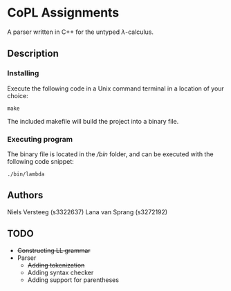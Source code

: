 # CoPL Assignments

A parser written in C++ for the untyped $\lambda$-calculus.

## Description


### Installing
Execute the following code in a Unix command terminal in a location of your choice:
```
make
```

The included makefile will build the project into a binary file.

### Executing program
The binary file is located in the */bin* folder, and can be executed with the following code snippet:
```
./bin/lambda
```

## Authors

Niels Versteeg (s3322637)
Lana van Sprang (s3272192)

## TODO
* <del> Constructing LL grammar
* Parser
   * <del> Adding tokenization
   * Adding syntax checker
   * Adding support for parentheses    
